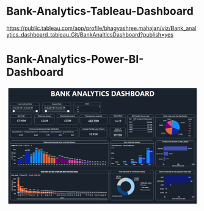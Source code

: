 # Bank-Analytics-Tableau-Dashboard
https://public.tableau.com/app/profile/bhagyashree.mahajan/viz/Bank_analytics_dashboard_tableau_Git/BankAnalticsDashboard?publish=yes

# Bank-Analytics-Power-BI-Dashboard

![Image Name](https://github.com/shreearn/Bank-Analytics-Power-BI-Dashboard/blob/main/Bank_analytics_PBI_SS_dashboard.png)


